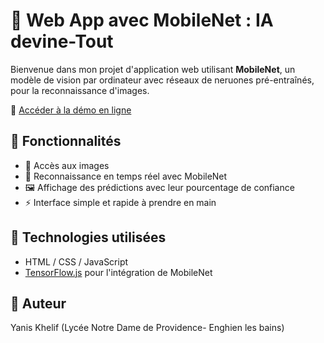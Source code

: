 # 📱 Web App avec MobileNet : IA devine-Tout

Bienvenue dans mon projet d'application web utilisant **MobileNet**, un modèle de vision par ordinateur avec réseaux de neruones pré-entraînés, pour la reconnaissance d'images.

🔗 [Accéder à la démo en ligne](https://yanisk67.github.io/)

## 🚀 Fonctionnalités

- 📸 Accès aux images
- 🧠 Reconnaissance en temps réel avec MobileNet
- 🖼️ Affichage des prédictions avec leur pourcentage de confiance
- ⚡ Interface simple et rapide à prendre en main

## 🧰 Technologies utilisées

- HTML / CSS / JavaScript
- [TensorFlow.js](https://www.tensorflow.org/js) pour l'intégration de MobileNet

## 👤 Auteur
Yanis Khelif (Lycée Notre Dame de Providence- Enghien les bains)
